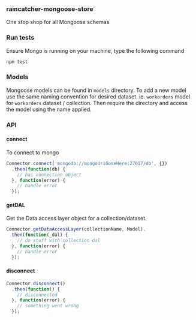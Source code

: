 ### raincatcher-mongoose-store


One stop shop for all Mongoose schemas 

### Run tests

Ensure Mongo is running on your machine, type the following command

```bash
npm test
```

### Models

Mongoose models can be found in `models` directory. To add a new model use the same naming convention for desired dataset. ie. `workorders` model for `workorders` dataset / collection. Then require the directory and access the model using the name applied.

### API

#### connect

To connect to mongo

```javascript
Connector.connect('mongodb://mongoUriGoseHere:27017/db', {})
  .then(function(db) {
    // has connection object
  }, function(error) {
    // handle error
  });
```

#### getDAL

Get the Data access layer object for a collection/dataset.

```javascript
Connector.getDataAccessLayer(collectionName, Model).
  then(function(_dal) {
    // do stuff with collection dal
  }, function(error) {
    // handle error
  });
```

#### disconnect

```javascript
Connector.disconnect()
  .then(function() {
    // disconnected
  }, function(error) {
    // something went wrong
  });
```
